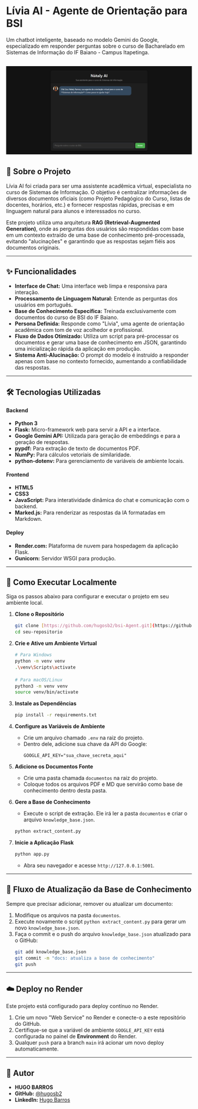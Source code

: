 # Lívia AI - Agente de Orientação para BSI

Um chatbot inteligente, baseado no modelo Gemini do Google, especializado em responder perguntas sobre o curso de Bacharelado em Sistemas de Informação do IF Baiano - Campus Itapetinga.

![Screenshot da Interface do Chatbot](./screenshoots/1.png) 
---

## 📖 Sobre o Projeto

Lívia AI foi criada para ser uma assistente acadêmica virtual, especialista no curso de Sistemas de Informação. O objetivo é centralizar informações de diversos documentos oficiais (como Projeto Pedagógico do Curso, listas de docentes, horários, etc.) e fornecer respostas rápidas, precisas e em linguagem natural para alunos e interessados no curso.

Este projeto utiliza uma arquitetura **RAG (Retrieval-Augmented Generation)**, onde as perguntas dos usuários são respondidas com base em um contexto extraído de uma base de conhecimento pré-processada, evitando "alucinações" e garantindo que as respostas sejam fiéis aos documentos originais.

---

## ✨ Funcionalidades

-   **Interface de Chat:** Uma interface web limpa e responsiva para interação.
-   **Processamento de Linguagem Natural:** Entende as perguntas dos usuários em português.
-   **Base de Conhecimento Específica:** Treinada exclusivamente com documentos do curso de BSI do IF Baiano.
-   **Persona Definida:** Responde como "Lívia", uma agente de orientação acadêmica com tom de voz acolhedor e profissional.
-   **Fluxo de Dados Otimizado:** Utiliza um script para pré-processar os documentos e gerar uma base de conhecimento em JSON, garantindo uma inicialização rápida da aplicação em produção.
-   **Sistema Anti-Alucinação:** O prompt do modelo é instruído a responder apenas com base no contexto fornecido, aumentando a confiabilidade das respostas.

---

## 🛠️ Tecnologias Utilizadas

#### **Backend**
-   **Python 3**
-   **Flask:** Micro-framework web para servir a API e a interface.
-   **Google Gemini API:** Utilizada para geração de embeddings e para a geração de respostas.
-   **pypdf:** Para extração de texto de documentos PDF.
-   **NumPy:** Para cálculos vetoriais de similaridade.
-   **python-dotenv:** Para gerenciamento de variáveis de ambiente locais.

#### **Frontend**
-   **HTML5**
-   **CSS3**
-   **JavaScript:** Para interatividade dinâmica do chat e comunicação com o backend.
-   **Marked.js:** Para renderizar as respostas da IA formatadas em Markdown.

#### **Deploy**
-   **Render.com:** Plataforma de nuvem para hospedagem da aplicação Flask.
-   **Gunicorn:** Servidor WSGI para produção.

---

## 🚀 Como Executar Localmente

Siga os passos abaixo para configurar e executar o projeto em seu ambiente local.

1.  **Clone o Repositório**
    ```bash
    git clone [https://github.com/hugosb2/bsi-Agent.git](https://github.com/hugosb2/bsi-Agent.git)
    cd seu-repositorio
    ```

2.  **Crie e Ative um Ambiente Virtual**
    ```bash
    # Para Windows
    python -m venv venv
    .\venv\Scripts\activate

    # Para macOS/Linux
    python3 -m venv venv
    source venv/bin/activate
    ```

3.  **Instale as Dependências**
    ```bash
    pip install -r requirements.txt
    ```

4.  **Configure as Variáveis de Ambiente**
    -   Crie um arquivo chamado `.env` na raiz do projeto.
    -   Dentro dele, adicione sua chave da API do Google:
        ```
        GOOGLE_API_KEY="sua_chave_secreta_aqui"
        ```

5.  **Adicione os Documentos Fonte**
    -   Crie uma pasta chamada `documentos` na raiz do projeto.
    -   Coloque todos os arquivos PDF e MD que servirão como base de conhecimento dentro desta pasta.

6.  **Gere a Base de Conhecimento**
    -   Execute o script de extração. Ele irá ler a pasta `documentos` e criar o arquivo `knowledge_base.json`.
    ```bash
    python extract_content.py
    ```

7.  **Inicie a Aplicação Flask**
    ```bash
    python app.py
    ```
    -   Abra seu navegador e acesse `http://127.0.0.1:5001`.

---

## 🔄 Fluxo de Atualização da Base de Conhecimento

Sempre que precisar adicionar, remover ou atualizar um documento:

1.  Modifique os arquivos na pasta `documentos`.
2.  Execute novamente o script `python extract_content.py` para gerar um novo `knowledge_base.json`.
3.  Faça o commit e o push do arquivo `knowledge_base.json` atualizado para o GitHub:
    ```bash
    git add knowledge_base.json
    git commit -m "docs: atualiza a base de conhecimento"
    git push
    ```

---

## ☁️ Deploy no Render

Este projeto está configurado para deploy contínuo no Render.

1.  Crie um novo "Web Service" no Render e conecte-o a este repositório do GitHub.
2.  Certifique-se que a variável de ambiente `GOOGLE_API_KEY` está configurada no painel de **Environment** do Render.
3.  Qualquer `push` para a branch `main` irá acionar um novo deploy automaticamente.

---

## 👤 Autor

-   **HUGO BARROS**
-   **GitHub:** [@hugosb2](https://github.com/hugosb2)
-   **LinkedIn:** [Hugo Barros](https://www.linkedin.com/in/hugo-barros-7b764b217/)